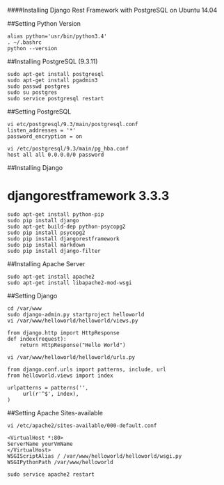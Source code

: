 ####Installing Django Rest Framework with PostgreSQL on Ubuntu 14.04 

##Setting Python Version 
```
alias python='usr/bin/python3.4'
. ~/.bashrc
python --version
```
##Installing PostgreSQL (9.3.11)
```
sudo apt-get install postgresql
sudo apt-get install pgadmin3
sudo passwd postgres
sudo su postgres
sudo service postgresql restart
```
##Setting PostgreSQL
```
vi etc/postgresql/9.3/main/postgresql.conf
listen_addresses = '*'
password_encryption = on
```
```
vi /etc/postgresql/9.3/main/pg_hba.conf
host all all 0.0.0.0/0 password
```
##Installing Django
# djangorestframework 3.3.3
```
sudo apt-get install python-pip
sudo pip install django
sudo apt-get build-dep python-psycopg2
sudo pip install psycopg2
sudo pip install djangorestframework
sudo pip install markdown     
sudo pip install django-filter 
```
##Installing Apache Server
```
sudo apt-get install apache2
sudo apt-get install libapache2-mod-wsgi
```
##Setting Django

```
cd /var/www
sudo django-admin.py startproject helloworld
vi /var/www/helloworld/helloworld/views.py
```
```
from django.http import HttpResponse
def index(request):
    return HttpResponse("Hello World")
```
```
vi /var/www/helloworld/helloworld/urls.py
```
```
from django.conf.urls import patterns, include, url
from helloworld.views import index

urlpatterns = patterns('',
     url(r'^$', index),
)
```
##Setting Apache Sites-available
```
vi /etc/apache2/sites-available/000-default.conf
```
```
<VirtualHost *:80>
ServerName yourVmName
</VirtualHost>
WSGIScriptAlias / /var/www/helloworld/helloworld/wsgi.py
WSGIPythonPath /var/www/helloworld
```
```
sudo service apache2 restart
```
